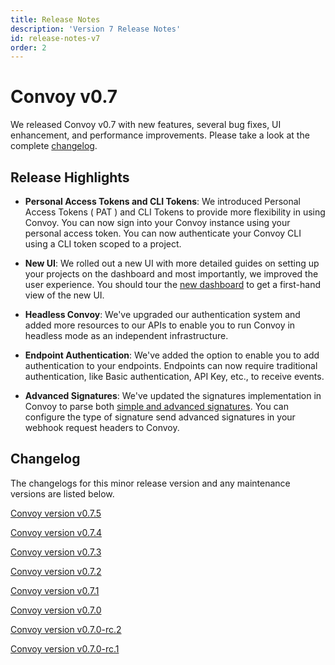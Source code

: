 ```yaml
--- 
title: Release Notes
description: 'Version 7 Release Notes'
id: release-notes-v7
order: 2
---
```


# Convoy v0.7

We released Convoy v0.7 with new features, several bug fixes, UI enhancement, and performance improvements. Please take a look at the complete [changelog](#changelog).

## Release Highlights

- **Personal Access Tokens and CLI Tokens**: We introduced Personal Access Tokens ( PAT ) and CLI Tokens to provide more flexibility in using Convoy. You can now sign into your Convoy instance using your personal access token. You can now authenticate your Convoy CLI using a CLI token scoped to a project.

- **New UI**: We rolled out a new UI with more detailed guides on setting up your projects on the dashboard and most importantly, we improved the user experience. You should tour the [new dashboard](https://dashboard.getconvoy.io) to get a first-hand view of the new UI.

- **Headless Convoy**: We've upgraded our authentication system and added more resources to our APIs to enable you to run Convoy in headless mode as an independent infrastructure.

- **Endpoint Authentication**: We've added the option to enable you to add authentication to your endpoints. Endpoints can now require traditional authentication, like Basic authentication, API Key, etc., to receive events.

- **Advanced Signatures**: We've updated the signatures implementation in Convoy to parse both [simple and advanced signatures](/docs/manual/signatures). You can configure the type of signature send advanced signatures in your webhook request headers to Convoy.

## Changelog

The changelogs for this minor release version and any maintenance versions are listed below.

[Convoy version v0.7.5](https://github.com/frain-dev/convoy/releases/tag/v0.7.5)

[Convoy version v0.7.4](https://github.com/frain-dev/convoy/releases/tag/v0.7.4)

[Convoy version v0.7.3](https://github.com/frain-dev/convoy/releases/tag/v0.7.3)

[Convoy version v0.7.2](https://github.com/frain-dev/convoy/releases/tag/v0.7.2)

[Convoy version v0.7.1](https://github.com/frain-dev/convoy/releases/tag/v0.7.1)


[Convoy version v0.7.0](https://github.com/frain-dev/convoy/releases/tag/v0.7.0)

[Convoy version v0.7.0-rc.2](https://github.com/frain-dev/convoy/releases/tag/v0.7.0-rc.2)

[Convoy version v0.7.0-rc.1](https://github.com/frain-dev/convoy/releases/tag/v0.7.0-rc.1)
